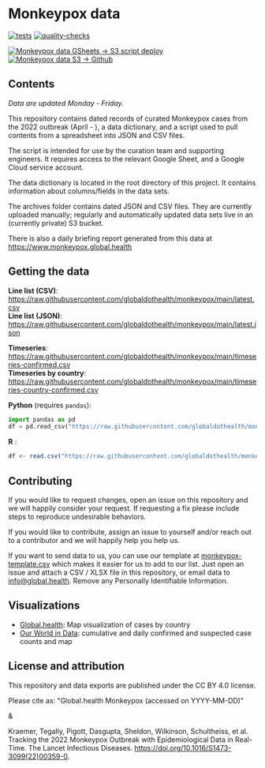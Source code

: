 # Monkeypox data

[![tests](https://github.com/globaldothealth/monkeypox/actions/workflows/tests.yml/badge.svg)](https://github.com/globaldothealth/monkeypox/actions/workflows/tests.yml) [![quality-checks](https://github.com/globaldothealth/monkeypox/actions/workflows/qc.yml/badge.svg)](https://github.com/globaldothealth/monkeypox/actions/workflows/qc.yml)

[![Monkeypox data GSheets -> S3 script deploy](https://github.com/globaldothealth/monkeypox/actions/workflows/data-script-deploy.yaml/badge.svg)](https://github.com/globaldothealth/monkeypox/actions/workflows/data-script-deploy.yaml) [![Monkeypox data S3 -> Github](https://github.com/globaldothealth/monkeypox/actions/workflows/data-transfer_S3-%3EGithub.yaml/badge.svg)](https://github.com/globaldothealth/monkeypox/actions/workflows/data-transfer_S3-%3EGithub.yaml)
## Contents

*Data are updated Monday - Friday.*

This repository contains dated records of curated Monkeypox cases from the 2022 outbreak (April - ), a data dictionary, and a script used to pull contents from a spreadsheet into JSON and CSV files.

The script is intended for use by the curation team and supporting engineers. It requires access to the relevant Google Sheet, and a Google Cloud service account.

The data dictionary is located in the root directory of this project. It contains information about columns/fields in the data sets.

The archives folder contains dated JSON and CSV files. They are currently uploaded manually; regularly and automatically updated data sets live in an (currently private) S3 bucket.

There is also a daily briefing report generated from this data at https://www.monkeypox.global.health

## Getting the data

**Line list (CSV)**: https://raw.githubusercontent.com/globaldothealth/monkeypox/main/latest.csv  
**Line list (JSON)**: https://raw.githubusercontent.com/globaldothealth/monkeypox/main/latest.json

**Timeseries**: https://raw.githubusercontent.com/globaldothealth/monkeypox/main/timeseries-confirmed.csv  
**Timeseries by country**: https://raw.githubusercontent.com/globaldothealth/monkeypox/main/timeseries-country-confirmed.csv

**Python** (requires `pandas`):
```python
import pandas as pd
df = pd.read_csv("https://raw.githubusercontent.com/globaldothealth/monkeypox/main/latest.csv")
```

**R** :
```r
df <- read.csv("https://raw.githubusercontent.com/globaldothealth/monkeypox/main/latest.csv")
```

## Contributing

If you would like to request changes, open an issue on this repository and we will happily consider your request. 
If requesting a fix please include steps to reproduce undesirable behaviors.

If you would like to contribute, assign an issue to yourself and/or reach out to a contributor and we will happily help you help us.

If you want to send data to us, you can use our template at [monkeypox-template.csv](monkeypox-template.csv) which makes
it easier for us to add to our list. Just open an issue and attach a CSV / XLSX file in this repository,
or email data to info@global.health. Remove any Personally Identifiable Information.

## Visualizations

* [Global.health](https://map.monkeypox.global.health/country): Map visualization of cases by country
* [Our World in Data](https://ourworldindata.org/monkeypox): cumulative and daily confirmed and suspected case counts and map

## License and attribution

This repository and data exports are published under the CC BY 4.0 license.

Please cite as: "Global.health Monkeypox (accessed on YYYY-MM-DD)" 

&

Kraemer, Tegally, Pigott, Dasgupta, Sheldon, Wilkinson, Schultheiss, et al. Tracking the 2022 Monkeypox Outbreak with Epidemiological Data in Real-Time. The Lancet Infectious Diseases. https://doi.org/10.1016/S1473-3099(22)00359-0.
